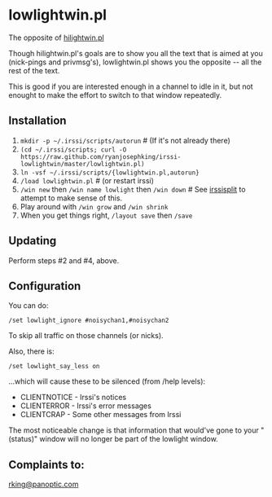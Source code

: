 lowlightwin.pl
==============

The opposite of [hilightwin.pl](https://scripts.irssi.org/scripts/hilightwin.pl)

Though hilightwin.pl's goals are to show you all the text that is aimed at you
(nick-pings and privmsg's), lowlightwin.pl shows you the opposite -- all the
rest of the text.

This is good if you are interested enough in a channel to idle in it, but not
enought to make the effort to switch to that window repeatedly.


Installation
------------

1. `mkdir -p ~/.irssi/scripts/autorun` # (If it's not already there)
2. `(cd ~/.irssi/scripts; curl -O https://raw.github.com/ryanjosephking/irssi-lowlightwin/master/lowlightwin.pl)`
3. `ln -vsf ~/.irssi/scripts/{lowlightwin.pl,autorun}`
4. `/load lowlightwin.pl` # (or restart irssi)
5. `/win new` then `/win name lowlight` then `/win down` # See
   [irssisplit](http://quadpoint.org/articles/irssisplit) to attempt to make
   sense of this.
6. Play around with `/win grow` and `/win shrink`
7. When you get things right, `/layout save` then `/save`

Updating
--------

Perform steps #2 and #4, above.

Configuration
-------------

You can do:

    /set lowlight_ignore #noisychan1,#noisychan2

To skip all traffic on those channels (or nicks).

Also, there is:

    /set lowlight_say_less on

...which will cause these to be silenced (from /help levels):

- CLIENTNOTICE    - Irssi's notices
- CLIENTERROR     - Irssi's error messages
- CLIENTCRAP      - Some other messages from Irssi

The most noticeable change is that information that would've gone to your
"(status)" window will no longer be part of the lowlight window.

Complaints to:
--------------

<rking@panoptic.com>
